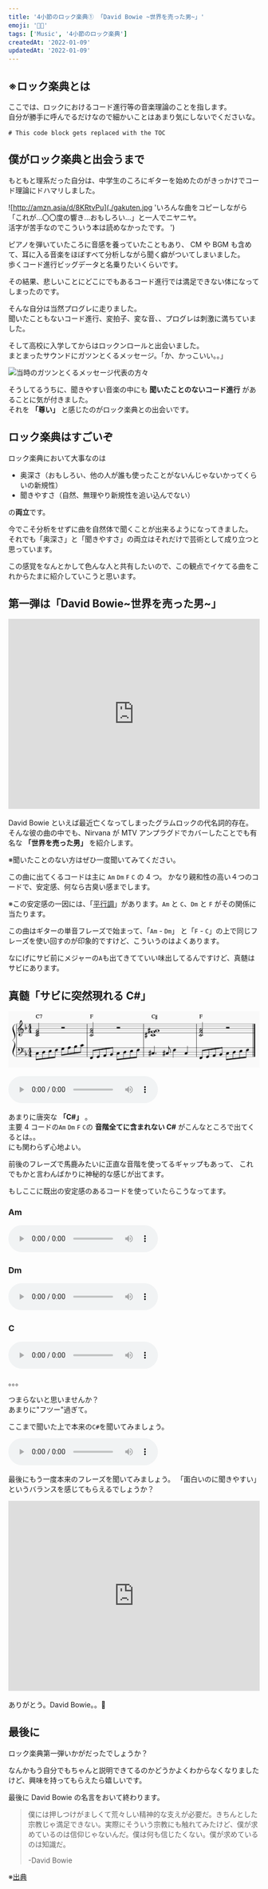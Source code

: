 ```yaml
---
title: '4小節のロック楽典① 「David Bowie ~世界を売った男~」'
emoji: '👩‍🎤'
tags: ['Music', '4小節のロック楽典']
createdAt: '2022-01-09'
updatedAt: '2022-01-09'
---
```


## ※ロック楽典とは

ここでは、ロックにおけるコード進行等の音楽理論のことを指します。  
自分が勝手に呼んでるだけなので細かいことはあまり気にしないでくださいな。

```toc
# This code block gets replaced with the TOC
```

## 僕がロック楽典と出会うまで

もともと理系だった自分は、中学生のころにギターを始めたのがきっかけでコード理論にドハマリしました。

![http://amzn.asia/d/8KRtvPu](./gakuten.jpg 'いろんな曲をコピーしながら「これが...〇〇度の響き...おもしろい...」と一人でニヤニヤ。  
活字が苦手なのでこういう本は読めなかったです。
')

ピアノを弾いていたころに音感を養っていたこともあり、
CM や BGM も含めて、耳に入る音楽をほぼすべて分析しながら聞く癖がついてしまいました。  
歩くコード進行ビッグデータと名乗りたいくらいです。

その結果、悲しいことにどこにでもあるコード進行では満足できない体になってしまったのです。

そんな自分は当然プログレに走りました。  
聞いたこともないコード進行、変拍子、変な音、、プログレは刺激に満ちていました。

そして高校に入学してからはロックンロールと出会いました。  
まとまったサウンドにガツンとくるメッセージ。「か、かっこいい。。」

![](./message-katagata.png '当時のガツンとくるメッセージ代表の方々')

そうしてるうちに、聞きやすい音楽の中にも **聞いたことのないコード進行** があることに気が付きました。  
それを **「尊い」** と感じたのがロック楽典との出会いです。

## ロック楽典はすごいぞ

ロック楽典において大事なのは

- 奥深さ（おもしろい、他の人が誰も使ったことがないんじゃないかってくらいの新規性）
- 聞きやすさ（自然、無理やり新規性を追い込んでない）

の**両立**です。

今でこそ分析をせずに曲を自然体で聞くことが出来るようになってきました。
それでも「奥深さ」と「聞きやすさ」の両立はそれだけで芸術として成り立つと思っています。

この感覚をなんとかして色んな人と共有したいので、この観点でイケてる曲をこれからたまに紹介していこうと思います。

## 第一弾は「David Bowie\~世界を売った男\~」

<iframe src="https://open.spotify.com/embed/track/4mWahKerLaVddUjb8d1Q4Q?utm_source=generator" width="100%" height="380" frameBorder="0" allowfullscreen="" allow="autoplay; clipboard-write; encrypted-media; fullscreen; picture-in-picture"></iframe>

David Bowie といえば最近亡くなってしまったグラムロックの代名詞的存在。
そんな彼の曲の中でも、Nirvana が MTV アンプラグドでカバーしたことでも有名な **「世界を売った男」** を紹介します。

※聞いたことのない方はぜひ一度聞いてみてください。

この曲に出てくるコードは主に `Am` `Dm` `F` `C` の 4 つ。
かなり親和性の高い４つのコードで、安定感、何なら古臭い感までします。

※この安定感の一因には、「[平行調](https://ja.wikipedia.org/wiki/%E9%96%A2%E4%BF%82%E8%AA%BF)」があります。`Am` と `C`、`Dm` と `F` がその関係に当たります。

この曲はギターの単音フレーズで始まって、「`Am` - `Dm`」 と「`F` - `C`」の上で同じフレーズを使い回すのが印象的ですけど、こういうのはよくあります。

なにげにサビ前にメジャーの`A`も出てきてていい味出してるんですけど、真髄はサビにあります。

## 真髄「サビに突然現れる C#」

![](./score.png '特筆すべきは 3 小節目の C#。どんな発想しとるんや！ってくらいキワモノです。')

<audio src="./The_Man_Who_Sold_The_World.mp3" controls="controls"></audio>

あまりに唐突な **「C#」** 。  
主要 4 コードの`Am` `Dm` `F` `C`の **音階全てに含まれない C#** がこんなところで出てくるとは。。  
にも関わらず心地よい。

前後のフレーズで馬鹿みたいに正直な音階を使ってるギャップもあって、
これでもかと言わんばかりに神秘的な感じが出てます。

もしここに既出の安定感のあるコードを使っていたらこうなってます。

### Am

<audio src="./The_Man_Who_Sold_The_World_ptnAm.mp3" controls="controls"></audio>

### Dm

<audio src="./The_Man_Who_Sold_The_World_ptnDm.mp3" controls="controls"></audio>

### C

<audio src="./The_Man_Who_Sold_The_World_ptnC.mp3" controls="controls"></audio>

。。。

つまらないと思いませんか？  
あまりに"フツー"過ぎて。

ここまで聞いた上で本来の`C#`を聞いてみましょう。

<audio src="./The_Man_Who_Sold_The_World.mp3" controls="controls"></audio>

最後にもう一度本来のフレーズを聞いてみましょう。
「面白いのに聞きやすい」というバランスを感じてもらえるでしょうか？

<iframe src="https://open.spotify.com/embed/track/4mWahKerLaVddUjb8d1Q4Q?utm_source=generator" width="100%" height="380" frameBorder="0" allowfullscreen="" allow="autoplay; clipboard-write; encrypted-media; fullscreen; picture-in-picture"></iframe>

ありがとう。David Bowie。。🙏

## 最後に

ロック楽典第一弾いかがだったでしょうか？

なんかもう自分でもちゃんと説明できてるのかどうかよくわからなくなりましたけど、興味を持ってもらえたら嬉しいです。

最後に David Bowie の名言をおいて終わります。

> 僕には押しつけがましくて荒々しい精神的な支えが必要だ。きちんとした宗教じゃ満足できない。実際にそういう宗教にも触れてみたけど、僕が求めているのは信仰じゃないんだ。僕は何も信じたくない。僕が求めているのは知識だ。
>
> -David Bowie

※[出典](https://nme-jp.com/news/13163/3/)

